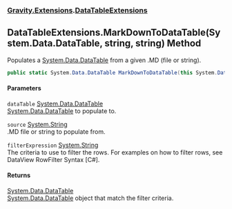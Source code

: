 ### [Gravity.Extensions](./Gravity-Extensions.md 'Gravity.Extensions').[DataTableExtensions](./Gravity-Extensions-DataTableExtensions.md 'Gravity.Extensions.DataTableExtensions')
## DataTableExtensions.MarkDownToDataTable(System.Data.DataTable, string, string) Method
Populates a [System.Data.DataTable](https://docs.microsoft.com/en-us/dotnet/api/System.Data.DataTable 'System.Data.DataTable') from a given .MD (file or string).  
```csharp
public static System.Data.DataTable MarkDownToDataTable(this System.Data.DataTable dataTable, string source, string filterExpression);
```
#### Parameters
<a name='Gravity-Extensions-DataTableExtensions-MarkDownToDataTable(System-Data-DataTable_string_string)-dataTable'></a>
`dataTable` [System.Data.DataTable](https://docs.microsoft.com/en-us/dotnet/api/System.Data.DataTable 'System.Data.DataTable')  
[System.Data.DataTable](https://docs.microsoft.com/en-us/dotnet/api/System.Data.DataTable 'System.Data.DataTable') to populate to.  
  
<a name='Gravity-Extensions-DataTableExtensions-MarkDownToDataTable(System-Data-DataTable_string_string)-source'></a>
`source` [System.String](https://docs.microsoft.com/en-us/dotnet/api/System.String 'System.String')  
.MD file or string to populate from.  
  
<a name='Gravity-Extensions-DataTableExtensions-MarkDownToDataTable(System-Data-DataTable_string_string)-filterExpression'></a>
`filterExpression` [System.String](https://docs.microsoft.com/en-us/dotnet/api/System.String 'System.String')  
The criteria to use to filter the rows. For examples on how to filter rows, see DataView RowFilter Syntax [C#].  
  
#### Returns
[System.Data.DataTable](https://docs.microsoft.com/en-us/dotnet/api/System.Data.DataTable 'System.Data.DataTable')  
[System.Data.DataTable](https://docs.microsoft.com/en-us/dotnet/api/System.Data.DataTable 'System.Data.DataTable') object that match the filter criteria.  
